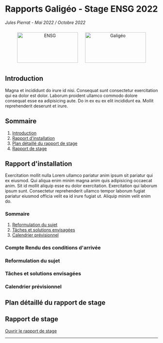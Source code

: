# Rapports Galigéo - Stage ENSG 2022
*Jules Pierrat - Mai 2022 / Octobre 2022*

<p align="center">
    <img src="https://www.ensg.eu/-MEP0-/apv/logo_ensg_rwd.png" alt="ENSG" width="200" height="100" style="margin: 10px">
    <img src="https://galigeo-for-salesforce.github.io/assets/logo-galigeo.svg" alt="Galigéo" width="200" height="100" style="margin: 10px">
</p>

## Introduction

Magna et incididunt do irure id nisi. Consequat sunt consectetur exercitation qui ea dolor est dolor. Laborum proident ullamco commodo dolore consequat esse ea adipisicing aute. Do in ex eu ex elit incididunt ea. Mollit reprehenderit deserunt et irure.

## Sommaire

1. [Introduction](#introduction)
2. [Rapport d'installation](#rapport-d-installation)
3. [Plan détaillé du rapport de stage](#plan-detaillé-du-rapport-de-stage)
4. [Rapport de stage](#rapport-de-stage)

## Rapport d'installation

Exercitation mollit nulla Lorem ullamco pariatur anim ipsum sit pariatur qui ex eiusmod. Qui aliqua enim minim magna anim quis adipisicing occaecat anim. Sit id mollit aliquip esse eu dolor exercitation. Exercitation qui laborum ipsum sunt. Consectetur reprehenderit ullamco tempor laborum fugiat pariatur eiusmod officia velit ea id irure fugiat ut. Aliquip minim velit enim do.

### Sommaire

1. [Reformulation du sujet](#reformulation-du-sujet)
2. [Tâches et solutions envisagées](#taches-et-solutions-envisagees)
3. [Calendrier prévisionnel](#calendrier-previsionnel)

### Compte Rendu des conditions d'arrivée
### Reformulation du sujet
### Tâches et solutions envisagées
### Calendrier prévisionnel
    
## Plan détaillé du rapport de stage

## Rapport de stage

[Ouvrir le rapport de stage](./RAPPORT_ING3_PIERRAT_Jules.pdf)

----